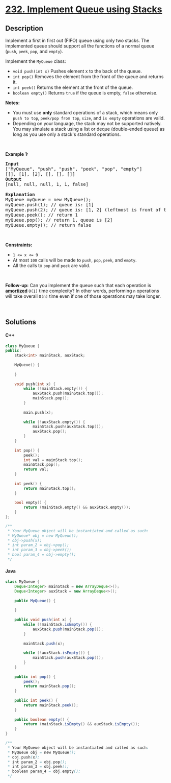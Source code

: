 # [232. Implement Queue using Stacks](https://leetcode.com/problems/implement-queue-using-stacks)

## Description

<p>Implement a first in first out (FIFO) queue using only two stacks. The implemented queue should support all the functions of a normal queue (<code>push</code>, <code>peek</code>, <code>pop</code>, and <code>empty</code>).</p>

<p>Implement the <code>MyQueue</code> class:</p>

<ul>
    <li><code>void push(int x)</code> Pushes element x to the back of the queue.</li>
    <li><code>int pop()</code> Removes the element from the front of the queue and returns it.</li>
    <li><code>int peek()</code> Returns the element at the front of the queue.</li>
    <li><code>boolean empty()</code> Returns <code>true</code> if the queue is empty, <code>false</code> otherwise.</li>
</ul>

<p><strong>Notes:</strong></p>

<ul>
    <li>You must use <strong>only</strong> standard operations of a stack, which means only <code>push to top</code>, <code>peek/pop from top</code>, <code>size</code>, and <code>is empty</code> operations are valid.</li>
    <li>Depending on your language, the stack may not be supported natively. You may simulate a stack using a list or deque (double-ended queue) as long as you use only a stack&#39;s standard operations.</li>
</ul>

<p>&nbsp;</p>
<p><strong class="example">Example 1:</strong></p>

<pre>
<strong>Input</strong>
[&quot;MyQueue&quot;, &quot;push&quot;, &quot;push&quot;, &quot;peek&quot;, &quot;pop&quot;, &quot;empty&quot;]
[[], [1], [2], [], [], []]
<strong>Output</strong>
[null, null, null, 1, 1, false]

<strong>Explanation</strong>
MyQueue myQueue = new MyQueue();
myQueue.push(1); // queue is: [1]
myQueue.push(2); // queue is: [1, 2] (leftmost is front of the queue)
myQueue.peek(); // return 1
myQueue.pop(); // return 1, queue is [2]
myQueue.empty(); // return false
</pre>

<p>&nbsp;</p>
<p><strong>Constraints:</strong></p>

<ul>
    <li><code>1 &lt;= x &lt;= 9</code></li>
    <li>At most <code>100</code>&nbsp;calls will be made to <code>push</code>, <code>pop</code>, <code>peek</code>, and <code>empty</code>.</li>
    <li>All the calls to <code>pop</code> and <code>peek</code> are valid.</li>
</ul>

<p>&nbsp;</p>
<p><strong>Follow-up:</strong> Can you implement the queue such that each operation is <strong><a href="https://en.wikipedia.org/wiki/Amortized_analysis" target="_blank">amortized</a></strong> <code>O(1)</code> time complexity? In other words, performing <code>n</code> operations will take overall <code>O(n)</code> time even if one of those operations may take longer.</p>
<p>&nbsp;</p>

## Solutions

<!-- tabs:start -->

#### C++

```cpp
class MyQueue {
public:
    stack<int> mainStack, auxStack;
    
    MyQueue() {
        
    }
    
    void push(int x) {
        while (!mainStack.empty()) {
            auxStack.push(mainStack.top());
            mainStack.pop();
        }
        
        main.push(x);
        
        while (!auxStack.empty()) {
            mainStack.push(auxStack.top());
            auxStack.pop();
        }
    }
    
    int pop() {
        peek();
        int val = mainStack.top();
        mainStack.pop();
        return val;
    }
    
    int peek() {
        return mainStack.top();
    }
    
    bool empty() {
        return (mainStack.empty() && auxStack.empty());
    }
};

/**
 * Your MyQueue object will be instantiated and called as such:
 * MyQueue* obj = new MyQueue();
 * obj->push(x);
 * int param_2 = obj->pop();
 * int param_3 = obj->peek();
 * bool param_4 = obj->empty();
 */
```

#### Java

```java
class MyQueue {
    Deque<Integer> mainStack = new ArrayDeque<>();
    Deque<Integer> auxStack = new ArrayDeque<>();
    
    public MyQueue() {
        
    }
    
    public void push(int x) {
        while (!mainStack.isEmpty()) {
            auxStack.push(mainStack.pop());
        }
        
        mainStack.push(x);
        
        while (!auxStack.isEmpty()) {
            mainStack.push(auxStack.pop());
        }
    }
    
    public int pop() {
        peek();
        return mainStack.pop();
    }
    
    public int peek() {
        return mainStack.peek();
    }
    
    public boolean empty() {
        return (mainStack.isEmpty() && auxStack.isEmpty());
    }
}

/**
 * Your MyQueue object will be instantiated and called as such:
 * MyQueue obj = new MyQueue();
 * obj.push(x);
 * int param_2 = obj.pop();
 * int param_3 = obj.peek();
 * boolean param_4 = obj.empty();
 */
```

<!-- tabs:end -->